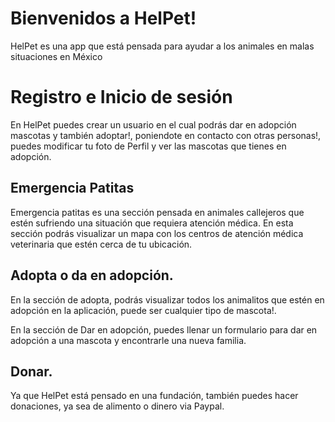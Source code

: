 # Bienvenidos a HelPet!

HelPet es una app que está pensada para ayudar a los animales en malas situaciones en México


# Registro e Inicio de sesión

En HelPet puedes crear un usuario en el cual podrás dar en adopción mascotas y también adoptar!, poniendote en contacto con otras personas!, puedes modificar tu foto de Perfil y ver las mascotas que tienes en adopción.

## Emergencia Patitas

Emergencia patitas es una sección pensada en animales callejeros que estén sufriendo una situación que requiera atención médica. En esta sección podrás visualizar un mapa con los centros de atención médica veterinaria que estén cerca de tu ubicación.

## Adopta o da en adopción.

En la sección de adopta, podrás visualizar todos los animalitos que estén en adopción en la aplicación, puede ser cualquier tipo de mascota!.

En la sección de Dar en adopción, puedes llenar un formulario para dar en adopción a una mascota y encontrarle una nueva familia.

## Donar.

Ya que HelPet está pensado en una fundación, también puedes hacer donaciones, ya sea de alimento o dinero via Paypal.
